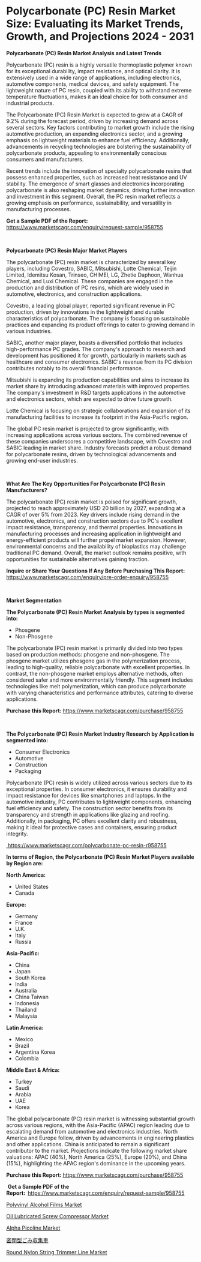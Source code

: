 <p><h1>Polycarbonate (PC) Resin Market Size: Evaluating its Market Trends, Growth, and Projections 2024 - 2031</h1></p><p><strong>Polycarbonate (PC) Resin Market Analysis and Latest Trends</strong></p>
<p><p>Polycarbonate (PC) resin is a highly versatile thermoplastic polymer known for its exceptional durability, impact resistance, and optical clarity. It is extensively used in a wide range of applications, including electronics, automotive components, medical devices, and safety equipment. The lightweight nature of PC resin, coupled with its ability to withstand extreme temperature fluctuations, makes it an ideal choice for both consumer and industrial products.</p><p>The Polycarbonate (PC) Resin Market is expected to grow at a CAGR of 9.2% during the forecast period, driven by increasing demand across several sectors. Key factors contributing to market growth include the rising automotive production, an expanding electronics sector, and a growing emphasis on lightweight materials to enhance fuel efficiency. Additionally, advancements in recycling technologies are bolstering the sustainability of polycarbonate products, appealing to environmentally conscious consumers and manufacturers.</p><p>Recent trends include the innovation of specialty polycarbonate resins that possess enhanced properties, such as increased heat resistance and UV stability. The emergence of smart glasses and electronics incorporating polycarbonate is also reshaping market dynamics, driving further innovation and investment in this segment. Overall, the PC resin market reflects a growing emphasis on performance, sustainability, and versatility in manufacturing processes.</p></p>
<p><strong>Get a Sample PDF of the Report:&nbsp;</strong> <a href="https://www.marketscagr.com/enquiry/request-sample/958755">https://www.marketscagr.com/enquiry/request-sample/958755</a></p>
<p>&nbsp;</p>
<p><strong>Polycarbonate (PC) Resin Major Market Players</strong></p>
<p><p>The polycarbonate (PC) resin market is characterized by several key players, including Covestro, SABIC, Mitsubishi, Lotte Chemical, Teijin Limited, Idemitsu Kosan, Trinseo, CHIMEI, LG, Zhetie Daphoon, Wanhua Chemical, and Luxi Chemical. These companies are engaged in the production and distribution of PC resins, which are widely used in automotive, electronics, and construction applications.</p><p>Covestro, a leading global player, reported significant revenue in PC production, driven by innovations in the lightweight and durable characteristics of polycarbonate. The company is focusing on sustainable practices and expanding its product offerings to cater to growing demand in various industries.</p><p>SABIC, another major player, boasts a diversified portfolio that includes high-performance PC grades. The company's approach to research and development has positioned it for growth, particularly in markets such as healthcare and consumer electronics. SABIC's revenue from its PC division contributes notably to its overall financial performance.</p><p>Mitsubishi is expanding its production capabilities and aims to increase its market share by introducing advanced materials with improved properties. The company's investment in R&D targets applications in the automotive and electronics sectors, which are expected to drive future growth.</p><p>Lotte Chemical is focusing on strategic collaborations and expansion of its manufacturing facilities to increase its footprint in the Asia-Pacific region.</p><p>The global PC resin market is projected to grow significantly, with increasing applications across various sectors. The combined revenue of these companies underscores a competitive landscape, with Covestro and SABIC leading in market share. Industry forecasts predict a robust demand for polycarbonate resins, driven by technological advancements and growing end-user industries.</p></p>
<p>&nbsp;</p>
<p><strong>What Are The Key Opportunities For Polycarbonate (PC) Resin Manufacturers?</strong></p>
<p><p>The polycarbonate (PC) resin market is poised for significant growth, projected to reach approximately USD 20 billion by 2027, expanding at a CAGR of over 5% from 2023. Key drivers include rising demand in the automotive, electronics, and construction sectors due to PC's excellent impact resistance, transparency, and thermal properties. Innovations in manufacturing processes and increasing application in lightweight and energy-efficient products will further propel market expansion. However, environmental concerns and the availability of bioplastics may challenge traditional PC demand. Overall, the market outlook remains positive, with opportunities for sustainable alternatives gaining traction.</p></p>
<p><strong>Inquire or Share Your Questions If Any Before Purchasing This Report:</strong> <a href="https://www.marketscagr.com/enquiry/pre-order-enquiry/958755">https://www.marketscagr.com/enquiry/pre-order-enquiry/958755</a></p>
<p>&nbsp;</p>
<p><strong>Market Segmentation</strong></p>
<p><strong>The Polycarbonate (PC) Resin Market Analysis by types is segmented into:</strong></p>
<p><ul><li>Phosgene</li><li>Non-Phosgene</li></ul></p>
<p><p>The polycarbonate (PC) resin market is primarily divided into two types based on production methods: phosgene and non-phosgene. The phosgene market utilizes phosgene gas in the polymerization process, leading to high-quality, reliable polycarbonate with excellent properties. In contrast, the non-phosgene market employs alternative methods, often considered safer and more environmentally friendly. This segment includes technologies like melt polymerization, which can produce polycarbonate with varying characteristics and performance attributes, catering to diverse applications.</p></p>
<p><strong>Purchase this Report:&nbsp;</strong><a href="https://www.marketscagr.com/purchase/958755">https://www.marketscagr.com/purchase/958755</a></p>
<p>&nbsp;</p>
<p><strong>The Polycarbonate (PC) Resin Market Industry Research by Application is segmented into:</strong></p>
<p><ul><li>Consumer Electronics</li><li>Automotive</li><li>Construction</li><li>Packaging</li></ul></p>
<p><p>Polycarbonate (PC) resin is widely utilized across various sectors due to its exceptional properties. In consumer electronics, it ensures durability and impact resistance for devices like smartphones and laptops. In the automotive industry, PC contributes to lightweight components, enhancing fuel efficiency and safety. The construction sector benefits from its transparency and strength in applications like glazing and roofing. Additionally, in packaging, PC offers excellent clarity and robustness, making it ideal for protective cases and containers, ensuring product integrity.</p></p>
<p><a href="https://www.marketscagr.com/polycarbonate-pc-resin-r958755">&nbsp;https://www.marketscagr.com/polycarbonate-pc-resin-r958755</a></p>
<p><strong>In terms of Region, the Polycarbonate (PC) Resin Market Players available by Region are:</strong></p>
<p>
    <p> <strong> North America: </strong>
        <ul>
            <li>United States</li>
            <li>Canada</li>
        </ul>
        </p> 
    <p> <strong> Europe: </strong>
        <ul>
            <li>Germany</li>
            <li>France</li>
            <li>U.K.</li>
            <li>Italy</li>
            <li>Russia</li>
        </ul>
        </p> 
    <p> <strong> Asia-Pacific: </strong>
        <ul>
            <li>China</li>
            <li>Japan</li>
            <li>South Korea</li>
            <li>India</li>
            <li>Australia</li>
            <li>China Taiwan</li>
            <li>Indonesia</li>
            <li>Thailand</li>
            <li>Malaysia</li>
        </ul>
        </p> 
    <p> <strong> Latin America: </strong>
        <ul>
            <li>Mexico</li>
            <li>Brazil</li>
            <li>Argentina Korea</li>
            <li>Colombia</li>
        </ul>
        </p> 
    <p> <strong> Middle East & Africa: </strong>
        <ul>
            <li>Turkey</li>
            <li>Saudi</li>
            <li>Arabia</li>
            <li>UAE</li>
            <li>Korea</li>
        </ul>
    </p>
    </p>
<p><p>The global polycarbonate (PC) resin market is witnessing substantial growth across various regions, with the Asia-Pacific (APAC) region leading due to escalating demand from automotive and electronics industries. North America and Europe follow, driven by advancements in engineering plastics and other applications. China is anticipated to remain a significant contributor to the market. Projections indicate the following market share valuations: APAC (40%), North America (25%), Europe (20%), and China (15%), highlighting the APAC region's dominance in the upcoming years.</p></p>
<p><strong>Purchase this Report: </strong><a href="https://www.marketscagr.com/purchase/958755">https://www.marketscagr.com/purchase/958755</a></p>
<p>&nbsp;<strong>Get a Sample PDF of the Report:&nbsp;&nbsp;</strong><a href="https://www.marketscagr.com/enquiry/request-sample/958755">https://www.marketscagr.com/enquiry/request-sample/958755</a></p>
<p><strong></strong></p>
<p><p><a href="https://issuu.com/reportprime-2/docs/polyvinyl-alcohol-films-market-size_163c5c9d1d2641">Polyvinyl Alcohol Films Market</a></p><p><a href="https://www.linkedin.com/pulse/in-depth-analysis-global-oil-lubricated-screw-compressor-market-ibmwe?trackingId=FW5IAYV6Q%2B23aNe%2FcEZncA%3D%3D">Oil Lubricated Screw Compressor Market</a></p><p><a href="https://medium.com/@goldapearce28ryuytr/the-market-study-covers-the-alpha-picoline-market-across-various-segments-a05ae5d2b336">Alpha Picoline Market</a></p><p><a href="https://medium.com/@rudysimonis2023/sealed-garbage-truck-market-%E3%81%AE%E3%82%B0%E3%83%AD%E3%83%BC%E3%83%90%E3%83%AB%E5%B8%82%E5%A0%B4%E6%A6%82%E8%A6%81%E3%81%AF-%E4%B8%96%E7%95%8C%E3%81%8A%E3%82%88%E3%81%B3%E4%B8%BB%E8%A6%81%E5%B8%82%E5%A0%B4%E3%81%AB%E3%81%8A%E3%81%91%E3%82%8B%E6%A5%AD%E7%95%8C%E3%81%AB%E5%BD%B1%E9%9F%BF%E3%82%92%E4%B8%8E%E3%81%88%E3%82%8B%E4%B8%BB%E8%A6%81%E3%81%AA%E3%83%88%E3%83%AC%E3%83%B3%E3%83%89%E3%81%AB%E3%81%A4%E3%81%84%E3%81%A6-%E7%8B%AC%E8%87%AA%E3%81%AE%E8%A6%96%E7%82%B9%E3%82%92%E6%8F%90%E4%BE%9B%E3%81%97%E3%81%BE%E3%81%99-9010a86169fa">密閉型ごみ収集車</a></p><p><a href="https://github.com/lylyparadise/Market-Research-Report-List-5/blob/main/round-nylon-string-trimmer-line-market.md">Round Nylon String Trimmer Line Market</a></p></p>